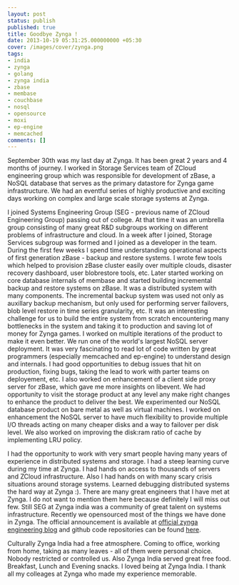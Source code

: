 ```yaml
---
layout: post
status: publish
published: true
title: Goodbye Zynga !
date: 2013-10-19 05:31:25.000000000 +05:30
cover: /images/cover/zynga.png
tags:
- india
- zynga
- golang
- zynga india
- zbase
- membase
- couchbase
- nosql
- opensource
- moxi
- ep-engine
- memcached
comments: []
---
```

September 30th was my last day at Zynga. It has been great 2 years and 4 months of journey. I worked in Storage Services team of ZCloud engineering group which was responsible for development of zBase, a NoSQL database that serves as the primary datastore for Zynga game infrastructure. We had an eventful series of highly productive and exciting days working on complex and large scale storage systems at Zynga.

I joined Systems Engineering Group (SEG - previous name of ZCloud Engineering Group) passing out of college. At that time it was an umbrella group consisting of many great R&D subgroups working on different problems of infrastructure and cloud. In a week after I joined, Storage Services subgroup was formed and I joined as a developer in the team. During the first few weeks I spend time understanding operational aspects of first generation zBase - backup and restore systems. I wrote few tools which helped to provision zBase cluster easily over multiple clouds, disaster recovery dashboard, user blobrestore tools,  etc. Later started working on core database internals of membase and started building incremental backup and restore systems on zBase. It was a distributed system with many components. The incremental backup system was used not only as auxillary backup mechanism, but only used for performing server failovers, blob level restore in time series granularity, etc. It was an interesting challenge for us to build the entire system from scratch encountering many bottlenecks in the system and taking it to production and saving lot of money for Zynga games. I worked on multiple iterations of the product to make it even better. We run one of the world's largest NoSQL server deployment. It was very fascinating to read lot of code written by great programmers (especially memcached and ep-engine) to understand design and internals. I had good opportunities to debug issues that hit on production, fixing bugs, taking the lead to work with parter teams on deployement, etc.  I also worked on enhancement of a client side proxy server for zBase, which gave me more insights on libevent. We had opportunity to visit the storage product at any level any make right changes to enhance the product to deliver the best. We experimented our NoSQL database product on bare metal as well as virtual machines. I worked on enhancement the NoSQL server to have much flexibility to provide multiple I/O threads acting on many cheaper disks and a way to failover per disk level. We also worked on improving the disk:ram ratio of cache by implementing LRU policy.

I had the opportunity to work with very smart people having many years of experience in distributed systems and storage. I had a steep learning curve during my time at Zynga. I had hands on access to thousands of servers and ZCloud infrastructure. Also I had hands on with many scary crisis situations around storage systems. Learned debugging distributed systems the hard way at Zynga :). There are many great engineers that I have met at Zynga. I do not want to mention them here because definitely I will miss out few. Still SEG at Zynga india was a community of great talent on systems infrastructure. Recently we opensourced most of the things we have done in Zynga. The official announcement is available at [official zynga engineering blog][zbase] and github code repositories can be found [here][zbase-github].

Culturally Zynga India had a free atmosphere. Coming to office, working from home, taking as many leaves - all of them were personal choice. Nobody restricted or controlled us. Also Zynga India served great free food. Breakfast, Lunch and Evening snacks. I loved being at Zynga India. I thank all my colleages at Zynga who made my experience memorable.

[zbase]: http://code.zynga.com/2013/08/zbase-a-high-performance-elastic-distributed-key-value-store/
[zbase-github]: http://github.com/zbase
